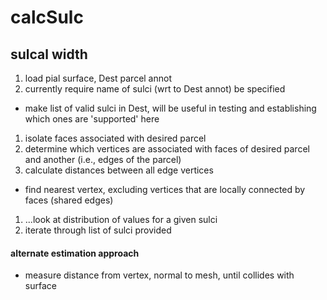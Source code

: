 # calcSulc
## sulcal width
1. load pial surface, Dest parcel annot
1. currently require name of sulci (wrt to Dest annot) be specified
  - make list of valid sulci in Dest, will be useful in testing and establishing which ones are 'supported' here
1. isolate faces associated with desired parcel
1. determine which vertices are associated with faces of desired parcel and another (i.e., edges of the parcel)
1. calculate distances between all edge vertices
  - find nearest vertex, excluding vertices that are locally connected by faces (shared edges)
1. ...look at distribution of values for a given sulci
1. iterate through list of sulci provided

#### alternate estimation approach
- measure distance from vertex, normal to mesh, until collides with surface
